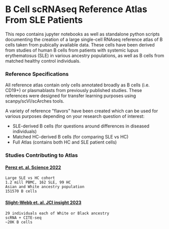 # B Cell scRNAseq Reference Atlas From SLE Patients

This repo contains jupyter notebooks as well as standalone python scripts documenting the creation of a large single-cell RNAseq reference atlas of B cells taken from pubically available data. These cells have been derived from studies of human B cells from patients with systemic lupus erythematosus (SLE) in various ancestry populations, as well as B cells from matched healthy control individuals. 

### Reference Specifications

All reference atlas contain only cells annotated broadly as B cells (i.e. CD19+) or plasmablasts from previously published studies. These references were designed for transfer learning purposes using scanpy/scVI/scArches tools. 

A variety of reference "flavors" have been created which can be used for various purposes depending on your research question of interest:
* SLE-derived B cells (for questions around differences in diseased individuals)
* Matched HC-derived B cells (for comparing SLE vs HC)
* Full Atlas (contains both HC and SLE patient cells)

### Studies Contributing to Atlas

#### [Perez et. al. Science 2022](https://pubmed.ncbi.nlm.nih.gov/35389781/) 

	Large SLE vs HC cohort
	1.2 mill PBMC, 162 SLE, 99 HC 
	Asian and White ancestry population
	151570 B cells


#### [Slight-Webb et. al. JCI insight 2023](https://pubmed.ncbi.nlm.nih.gov/37606045/)

	29 individuals each of White or Black ancestry
	scRNA + CITE-seq
	~20K B cells



